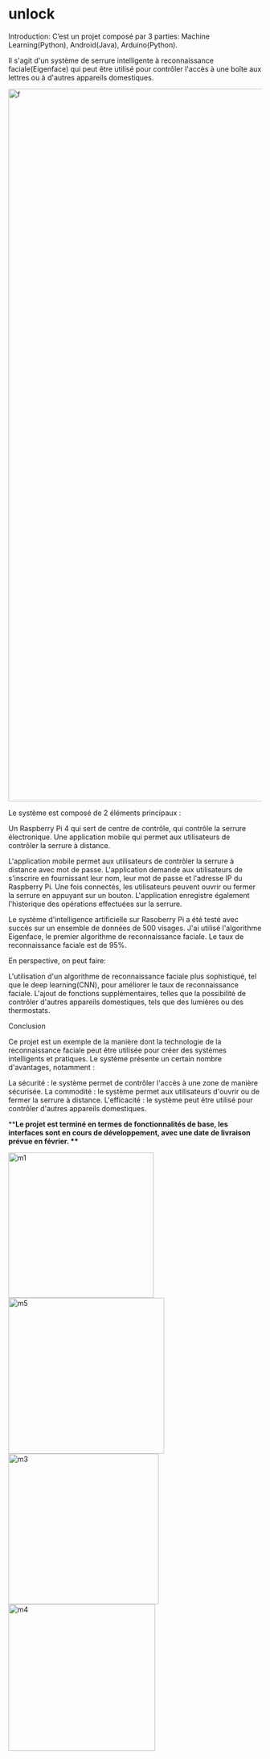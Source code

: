 # unlock

Introduction: C’est un projet composé par 3 parties: Machine Learning(Python), Android(Java), Arduino(Python).

Il s'agit d'un système de serrure intelligente à reconnaissance faciale(Eigenface) qui peut être utilisé pour contrôler l'accès à une boîte aux lettres ou à d'autres appareils domestiques.

<img width="1417" alt="f" src="https://github.com/lipschitzien/unlock/assets/110629446/4fd84014-7b5d-4d52-8f5f-de1b0fe8f299">


Le système est composé de 2 éléments principaux :

Un Raspberry Pi 4 qui sert de centre de contrôle, qui contrôle la serrure électronique. Une application mobile qui permet aux utilisateurs de contrôler la serrure à distance.

L'application mobile permet aux utilisateurs de contrôler la serrure à distance avec mot de passe. L'application demande aux utilisateurs de s'inscrire en fournissant leur nom, leur mot de passe et l'adresse IP du Raspberry Pi. Une fois connectés, les utilisateurs peuvent ouvrir ou fermer la serrure en appuyant sur un bouton. L'application enregistre également l'historique des opérations effectuées sur la serrure.

Le système d'intelligence artificielle sur Rasoberry Pi a été testé avec succès sur un ensemble de données de 500 visages. J'ai utilisé l'algorithme Eigenface, le premier algorithme de reconnaissance faciale. Le taux de reconnaissance faciale est de 95%.

En perspective, on peut faire:

L'utilisation d'un algorithme de reconnaissance faciale plus sophistiqué, tel que le deep learning(CNN), pour améliorer le taux de reconnaissance faciale. L'ajout de fonctions supplémentaires, telles que la possibilité de contrôler d'autres appareils domestiques, tels que des lumières ou des thermostats.

Conclusion

Ce projet est un exemple de la manière dont la technologie de la reconnaissance faciale peut être utilisée pour créer des systèmes intelligents et pratiques. Le système présente un certain nombre d'avantages, notamment :

La sécurité : le système permet de contrôler l'accès à une zone de manière sécurisée. La commodité : le système permet aux utilisateurs d'ouvrir ou de fermer la serrure à distance. L'efficacité : le système peut être utilisé pour contrôler d'autres appareils domestiques.

**__Le projet est terminé en termes de fonctionnalités de base, les interfaces sont en cours de développement, avec une date de livraison prévue en février. **__

<img width="289" alt="m1" src="https://github.com/lipschitzien/unlock/assets/110629446/1aed8340-f087-4457-957b-0417a9aa63ba">

<img width="310" alt="m5" src="https://github.com/lipschitzien/unlock/assets/110629446/1f357495-9089-48db-960c-b54f3b34ebff">

<img width="299" alt="m3" src="https://github.com/lipschitzien/unlock/assets/110629446/145e2b35-7e78-4dcb-8263-6fa19f05b644">

<img width="292" alt="m4" src="https://github.com/lipschitzien/unlock/assets/110629446/9be9496c-9d5c-43de-b253-18f9fe1640af">

